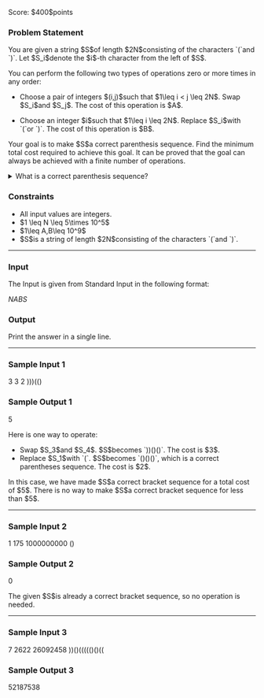 
<div>

<span>

<span>

<p>
Score: $400$points
</p>

<div>

<section>

### **Problem Statement**

<p>
You are given a string $S$of length $2N$consisting of the characters `(`and `)`. Let $S_i$denote the $i$-th character from the left of $S$.
</p>

<p>
You can perform the following two types of operations zero or more times in any order:
</p>

<ul>

<li>

<p>
Choose a pair of integers $(i,j)$such that $1\leq i < j \leq 2N$. Swap $S_i$and $S_j$. The cost of this operation is $A$.
</p>

</li>

<li>

<p>
Choose an integer $i$such that $1\leq i \leq 2N$. Replace $S_i$with `(`or `)`. The cost of this operation is $B$.
</p>

</li>

</ul>

<p>
Your goal is to make $S$a correct parenthesis sequence. Find the minimum total cost required to achieve this goal. It can be proved that the goal can always be achieved with a finite number of operations.
</p>

<details>

<summary>
What is a correct parenthesis sequence?
</summary>
A correct parenthesis sequence is a string that satisfies any of the following conditions:


<ul>

<li>
It is an empty string.
</li>

<li>
It is formed by concatenating `(`, $A$, `)`in this order where $A$is a correct parenthesis sequence.
</li>

<li>
It is formed by concatenating $A$and $B$in this order where $A$and $B$are correct parenthesis sequences.
</li>

</ul>

</details>

</section>

</div>

<div>

<section>

### **Constraints**

<ul>

<li>
All input values are integers.
</li>

<li>
$1 \leq N \leq 5\times 10^5$
</li>

<li>
$1\leq A,B\leq 10^9$
</li>

<li>
$S$is a string of length $2N$consisting of the characters `(`and `)`.
</li>

</ul>

</section>

</div>

---

<div>

<div>

<section>

### **Input**

<p>
The Input is given from Standard Input in the following format:
</p>

<div>

$N$$A$$B$$S$
</div>

</section>

</div>

<div>

<section>

### **Output**

<p>
Print the answer in a single line.
</p>

</section>

</div>

</div>

---

<div>

<section>

### **Sample Input 1**

<div>

3 3 2
)))(()

</div>

</section>

</div>

<div>

<section>

### **Sample Output 1**

<div>

5

</div>

<p>
Here is one way to operate:
</p>

<ul>

<li>
Swap $S_3$and $S_4$. $S$becomes `))()()`. The cost is $3$.
</li>

<li>
Replace $S_1$with `(`. $S$becomes `()()()`, which is a correct parentheses sequence. The cost is $2$.
</li>

</ul>

<p>
In this case, we have made $S$a correct bracket sequence for a total cost of $5$. There is no way to make $S$a correct bracket sequence for less than $5$.
</p>

</section>

</div>

---

<div>

<section>

### **Sample Input 2**

<div>

1 175 1000000000
()

</div>

</section>

</div>

<div>

<section>

### **Sample Output 2**

<div>

0

</div>

<p>
The given $S$is already a correct bracket sequence, so no operation is needed.
</p>

</section>

</div>

---

<div>

<section>

### **Sample Input 3**

<div>

7 2622 26092458
))()((((()()((

</div>

</section>

</div>

<div>

<section>

### **Sample Output 3**

<div>

52187538

</div>

</section>

</div>

</span>

</span>

</div>
